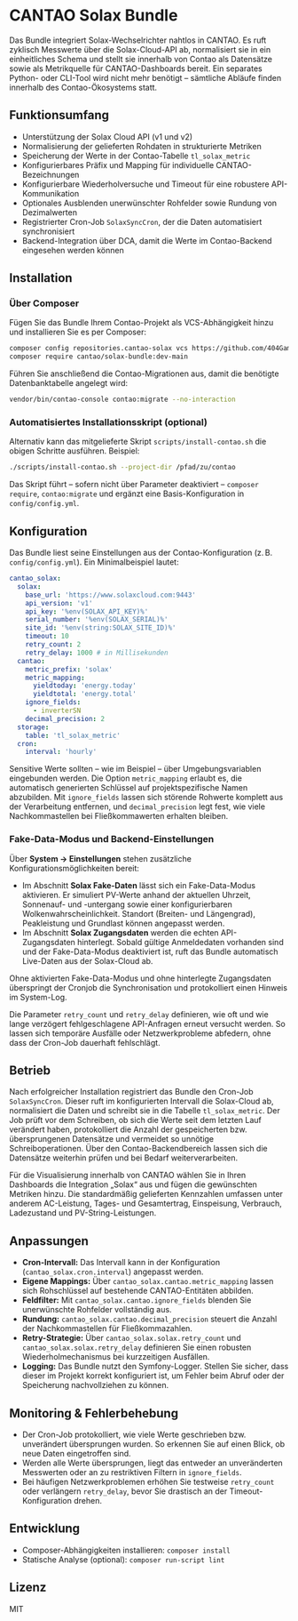 # CANTAO Solax Bundle

Das Bundle integriert Solax-Wechselrichter nahtlos in CANTAO. Es ruft zyklisch Messwerte über die Solax-Cloud-API ab, normalisiert
sie in ein einheitliches Schema und stellt sie innerhalb von Contao als Datensätze sowie als Metrikquelle für CANTAO-Dashboards
bereit. Ein separates Python- oder CLI-Tool wird nicht mehr benötigt – sämtliche Abläufe finden innerhalb des Contao-Ökosystems
statt.

## Funktionsumfang

- Unterstützung der Solax Cloud API (v1 und v2)
- Normalisierung der gelieferten Rohdaten in strukturierte Metriken
- Speicherung der Werte in der Contao-Tabelle `tl_solax_metric`
- Konfigurierbares Präfix und Mapping für individuelle CANTAO-Bezeichnungen
- Konfigurierbare Wiederholversuche und Timeout für eine robustere API-Kommunikation
- Optionales Ausblenden unerwünschter Rohfelder sowie Rundung von Dezimalwerten
- Registrierter Cron-Job `SolaxSyncCron`, der die Daten automatisiert synchronisiert
- Backend-Integration über DCA, damit die Werte im Contao-Backend eingesehen werden können

## Installation

### Über Composer

Fügen Sie das Bundle Ihrem Contao-Projekt als VCS-Abhängigkeit hinzu und installieren Sie es per Composer:

```bash
composer config repositories.cantao-solax vcs https://github.com/404GamerNotFound/cantao_solax_add_on.git
composer require cantao/solax-bundle:dev-main
```

Führen Sie anschließend die Contao-Migrationen aus, damit die benötigte Datenbanktabelle angelegt wird:

```bash
vendor/bin/contao-console contao:migrate --no-interaction
```

### Automatisiertes Installationsskript (optional)

Alternativ kann das mitgelieferte Skript `scripts/install-contao.sh` die obigen Schritte ausführen. Beispiel:

```bash
./scripts/install-contao.sh --project-dir /pfad/zu/contao
```

Das Skript führt – sofern nicht über Parameter deaktiviert – `composer require`, `contao:migrate` und ergänzt eine
Basis-Konfiguration in `config/config.yml`.

## Konfiguration

Das Bundle liest seine Einstellungen aus der Contao-Konfiguration (z. B. `config/config.yml`). Ein Minimalbeispiel lautet:

```yaml
cantao_solax:
  solax:
    base_url: 'https://www.solaxcloud.com:9443'
    api_version: 'v1'
    api_key: '%env(SOLAX_API_KEY)%'
    serial_number: '%env(SOLAX_SERIAL)%'
    site_id: '%env(string:SOLAX_SITE_ID)%'
    timeout: 10
    retry_count: 2
    retry_delay: 1000 # in Millisekunden
  cantao:
    metric_prefix: 'solax'
    metric_mapping:
      yieldtoday: 'energy.today'
      yieldtotal: 'energy.total'
    ignore_fields:
      - inverterSN
    decimal_precision: 2
  storage:
    table: 'tl_solax_metric'
  cron:
    interval: 'hourly'
```

Sensitive Werte sollten – wie im Beispiel – über Umgebungsvariablen eingebunden werden. Die Option `metric_mapping` erlaubt es,
die automatisch generierten Schlüssel auf projektspezifische Namen abzubilden. Mit `ignore_fields` lassen sich störende Rohwerte
komplett aus der Verarbeitung entfernen, und `decimal_precision` legt fest, wie viele Nachkommastellen bei Fließkommawerten
erhalten bleiben.

### Fake-Data-Modus und Backend-Einstellungen

Über **System → Einstellungen** stehen zusätzliche Konfigurationsmöglichkeiten bereit:

- Im Abschnitt **Solax Fake-Daten** lässt sich ein Fake-Data-Modus aktivieren. Er simuliert PV-Werte anhand der aktuellen Uhrzeit,
  Sonnenauf- und -untergang sowie einer konfigurierbaren Wolkenwahrscheinlichkeit. Standort (Breiten- und Längengrad), Peakleistung
  und Grundlast können angepasst werden.
- Im Abschnitt **Solax Zugangsdaten** werden die echten API-Zugangsdaten hinterlegt. Sobald gültige Anmeldedaten vorhanden sind und
  der Fake-Data-Modus deaktiviert ist, ruft das Bundle automatisch Live-Daten aus der Solax-Cloud ab.

Ohne aktivierten Fake-Data-Modus und ohne hinterlegte Zugangsdaten überspringt der Cronjob die Synchronisation und protokolliert
einen Hinweis im System-Log.

Die Parameter `retry_count` und `retry_delay` definieren, wie oft und wie lange verzögert fehlgeschlagene API-Anfragen erneut
versucht werden. So lassen sich temporäre Ausfälle oder Netzwerkprobleme abfedern, ohne dass der Cron-Job dauerhaft fehlschlägt.

## Betrieb

Nach erfolgreicher Installation registriert das Bundle den Cron-Job `SolaxSyncCron`. Dieser ruft im konfigurierten Intervall die
Solax-Cloud ab, normalisiert die Daten und schreibt sie in die Tabelle `tl_solax_metric`. Der Job prüft vor dem Schreiben, ob sich
die Werte seit dem letzten Lauf verändert haben, protokolliert die Anzahl der gespeicherten bzw. übersprungenen Datensätze und
vermeidet so unnötige Schreiboperationen. Über den Contao-Backendbereich lassen sich die Datensätze weiterhin prüfen und bei Bedarf
weiterverarbeiten.

Für die Visualisierung innerhalb von CANTAO wählen Sie in Ihren Dashboards die Integration „Solax“ aus und fügen die gewünschten
Metriken hinzu. Die standardmäßig gelieferten Kennzahlen umfassen unter anderem AC-Leistung, Tages- und Gesamtertrag, Einspeisung,
Verbrauch, Ladezustand und PV-String-Leistungen.

## Anpassungen

- **Cron-Intervall:** Das Intervall kann in der Konfiguration (`cantao_solax.cron.interval`) angepasst werden.
- **Eigene Mappings:** Über `cantao_solax.cantao.metric_mapping` lassen sich Rohschlüssel auf bestehende CANTAO-Entitäten abbilden.
- **Feldfilter:** Mit `cantao_solax.cantao.ignore_fields` blenden Sie unerwünschte Rohfelder vollständig aus.
- **Rundung:** `cantao_solax.cantao.decimal_precision` steuert die Anzahl der Nachkommastellen für Fließkommazahlen.
- **Retry-Strategie:** Über `cantao_solax.solax.retry_count` und `cantao_solax.solax.retry_delay` definieren Sie einen robusten
  Wiederholmechanismus bei kurzzeitigen Ausfällen.
- **Logging:** Das Bundle nutzt den Symfony-Logger. Stellen Sie sicher, dass dieser im Projekt korrekt konfiguriert ist, um Fehler
  beim Abruf oder der Speicherung nachvollziehen zu können.

## Monitoring & Fehlerbehebung

- Der Cron-Job protokolliert, wie viele Werte geschrieben bzw. unverändert übersprungen wurden. So erkennen Sie auf einen Blick,
  ob neue Daten eingetroffen sind.
- Werden alle Werte übersprungen, liegt das entweder an unveränderten Messwerten oder an zu restriktiven Filtern in
  `ignore_fields`.
- Bei häufigen Netzwerkproblemen erhöhen Sie testweise `retry_count` oder verlängern `retry_delay`, bevor Sie drastisch an der
  Timeout-Konfiguration drehen.

## Entwicklung

- Composer-Abhängigkeiten installieren: `composer install`
- Statische Analyse (optional): `composer run-script lint`

## Lizenz

MIT
